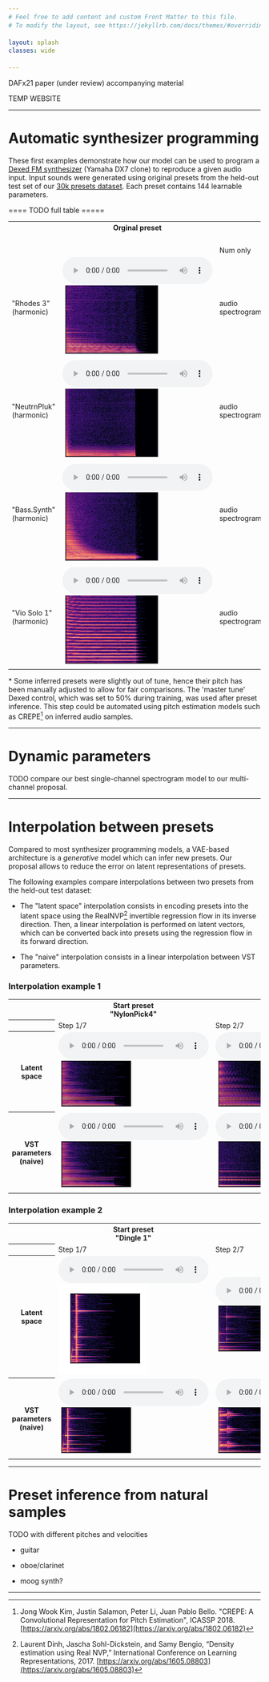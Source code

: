 ```yaml
---
# Feel free to add content and custom Front Matter to this file.
# To modify the layout, see https://jekyllrb.com/docs/themes/#overriding-theme-defaults

layout: splash
classes: wide

---
```


<link rel="stylesheet" href="assets/css/styles.css">

DAFx21 paper (under review) accompanying material

TEMP WEBSITE

---

# Automatic synthesizer programming

These first examples demonstrate how our model can be used to program a [Dexed FM synthesizer](https://github.com/asb2m10/dexed) (Yamaha DX7 clone) to reproduce a given audio input.
Input sounds were generated using original presets from the held-out test set of our [30k presets dataset](https://github.com/gwendal-lv/preset-gen-vae/blob/main/synth/dexed_presets.sqlite).
Each preset contains 144 learnable parameters.


<!---
Our architecture is based on a spectral convolutional VAE and integrates an additional decoder to perform a regression on synthesizer parameters.
The regression neural network is based on RealNVP [^3] invertible flows.
The general architecture is inspired by Esling et al.[^1], 2020. Modifications and improvements over this original proposal are detailed in our paper.
-->

==== TODO full table =====

<div class="figure">
    <table>
        <tr>
            <th></th>
            <th>Orginal preset</th>
            <th colspan=3 style="text-align: center">Inferred presets* </th>
        </tr>
        <tr style="text-align: center">
            <td></td>
            <td></td>
            <td colspan=3>Parameters learnable representation:</td>
        </tr>
        <tr>
            <td></td>
            <td></td>
            <td>Num only</td>
            <td>NumCat</td>
            <td>NumCat++</td>
        </tr>
        <tr>
            <td>"Rhodes 3"<br/>(harmonic)</td>
            <td>
                <audio controls class=small_control> 
                    <source src="assets/synth_prog/021894_GT_audio.mp3" type="audio/mp3" />
                </audio>
                <br />
                <img src="assets/synth_prog/021894_GT_spec.png"/>
            </td>
            <td>audio<br/>spectrogram</td>
            <td>audio<br/>spectrogram</td>
            <td>
                <audio controls class=small_control> 
                    <source src="assets/synth_prog/021894_numcatpp_audio.mp3" type="audio/mp3" />
                </audio>
                <br />
                <img src="assets/synth_prog/021894_numcatpp_spec.png"/>
            </td>
        </tr>
        <tr>
            <td>"NeutrnPluk"<br/>(harmonic)</td>
            <td>
                <audio controls class=small_control> 
                    <source src="assets/synth_prog/077603_GT_audio.mp3" type="audio/mp3" />
                </audio>
                <br />
                <img src="assets/synth_prog/077603_GT_spec.png"/>
            </td>
            <td>audio<br/>spectrogram</td>
            <td>audio<br/>spectrogram</td>
            <td>
                <audio controls class=small_control> 
                    <source src="assets/synth_prog/077603_numcatpp_audio.mp3" type="audio/mp3" />
                </audio>
                <br />
                <img src="assets/synth_prog/077603_numcatpp_spec.png"/>
            </td>
        </tr>
        <tr>
            <td>"Bass.Synth"<br/>(harmonic)</td>
            <td>
                <audio controls class=small_control> 
                    <source src="assets/synth_prog/080440_GT_audio.mp3" type="audio/mp3" />
                </audio>
                <br />
                <img src="assets/synth_prog/080440_GT_spec.png"/>
            </td>
            <td>audio<br/>spectrogram</td>
            <td>audio<br/>spectrogram</td>
            <td>
                <audio controls class=small_control> 
                    <source src="assets/synth_prog/080440_numcatpp_audio.mp3" type="audio/mp3" />
                </audio>
                <br />
                <img src="assets/synth_prog/080440_numcatpp_spec.png"/>
            </td>
        </tr>
        <tr>
            <td>"Vio Solo 1"<br/>(harmonic)</td>
            <td>
                <audio controls class=small_control> 
                    <source src="assets/synth_prog/003203_GT_audio.mp3" type="audio/mp3" />
                </audio>
                <br />
                <img src="assets/synth_prog/003203_GT_spec.png"/>
            </td>
            <td>audio<br/>spectrogram</td>
            <td>audio<br/>spectrogram</td>
            <td>
                <audio controls class=small_control> 
                    <source src="assets/synth_prog/003203_numcatpp_audio.mp3" type="audio/mp3" />
                </audio>
                <br />
                <img src="assets/synth_prog/003203_numcatpp_spec.png"/>
            </td>
        </tr>
    </table>
</div>

\* Some inferred presets were slightly out of tune, hence their pitch has been manually adjusted to allow for fair comparisons.
The 'master tune' Dexed control, which was set to 50% during training, was used after preset inference.
This step could be automated using pitch estimation models such as CREPE[^2] on inferred audio samples.

---
# Dynamic parameters

TODO compare our best single-channel spectrogram model to our multi-channel proposal.

---

# Interpolation between presets

Compared to most synthesizer programming models, a VAE-based architecture is a *generative* model which can infer new presets.
Our proposal allows to reduce the error on latent representations of presets.

The following examples compare interpolations between two presets from the held-out test dataset:

- The "latent space" interpolation consists in encoding presets into the latent space using the RealNVP[^3] invertible regression flow in its inverse direction.
Then, a linear interpolation is performed on latent vectors, which can be converted back into presets using the regression flow in its forward direction.

- The "naive" interpolation consists in a linear interpolation between VST parameters.

### Interpolation example 1

<div class="figure">
    <table>
        <tr>
            <th></th>
            <th>Start preset<br/>"NylonPick4"</th>
            <th></th>
            <th></th>
            <th></th>
            <th></th>
            <th></th>
            <th>End preset<br />"FmRhodes14"</th>
        </tr>
        <tr>
            <th></th>
            <td>Step 1/7</td>
            <td>Step 2/7</td>
            <td>Step 3/7</td>
            <td>Step 4/7</td>
            <td>Step 5/7</td>
            <td>Step 6/7</td>
            <td>Step 7/7</td>
        </tr>
        <tr> <!-- zK interp -->
            <th scope="row">
                Latent <br/>space
            </th>
            <td>
                <audio controls class=small_control> 
                    <source src="assets/interpolation/055577to076380_zK_audio0.mp3" type="audio/mp3" />
                </audio>
                <br />
                <img src="assets/interpolation/055577to076380_zK_spec0.png"/>
            </td>
            <td>
                <audio controls="" class=small_control> 
                    <source src="assets/interpolation/055577to076380_zK_audio1.mp3" type="audio/mp3" />
                </audio><br/>
                <img src="assets/interpolation/055577to076380_zK_spec1.png"/>
            </td>
            <td>
                <audio controls="" class=small_control> 
                    <source src="assets/interpolation/055577to076380_zK_audio2.mp3" type="audio/mp3" />
                </audio><br/>
                <img src="assets/interpolation/055577to076380_zK_spec2.png"/>
            </td>
            <td>
                <audio controls="" class=small_control> 
                    <source src="assets/interpolation/055577to076380_zK_audio3.mp3" type="audio/mp3" />
                </audio><br/>
                <img src="assets/interpolation/055577to076380_zK_spec3.png"/>
            </td>
            <td>
                <audio controls="" class=small_control> 
                    <source src="assets/interpolation/055577to076380_zK_audio4.mp3" type="audio/mp3" />
                </audio><br/>
                <img src="assets/interpolation/055577to076380_zK_spec4.png"/>
            </td>
            <td>
                <audio controls="" class=small_control> 
                    <source src="assets/interpolation/055577to076380_zK_audio5.mp3" type="audio/mp3" />
                </audio><br/>
                <img src="assets/interpolation/055577to076380_zK_spec5.png"/>
            </td>
            <td>
                <audio controls="" class=small_control> 
                    <source src="assets/interpolation/055577to076380_zK_audio6.mp3" type="audio/mp3" />
                </audio><br/>
                <img src="assets/interpolation/055577to076380_zK_spec6.png"/>
            </td>
        </tr>
        <tr> <!-- naive interp -->
            <th scope="row">
                VST parameters<br/> (naive)
            </th>
            <td>
                <audio controls="" class=small_control> 
                    <source src="assets/interpolation/055577to076380_naive_audio0.mp3" type="audio/mp3" />
                </audio> <br/>
                <img src="assets/interpolation/055577to076380_naive_spec0.png"/>
            </td>
            <td>
                <audio controls="" class=small_control> 
                    <source src="assets/interpolation/055577to076380_naive_audio1.mp3" type="audio/mp3" />
                </audio><br/>
                <img src="assets/interpolation/055577to076380_naive_spec1.png"/>
            </td>
            <td>
                <audio controls="" class=small_control> 
                    <source src="assets/interpolation/055577to076380_naive_audio2.mp3" type="audio/mp3" />
                </audio><br/>
                <img src="assets/interpolation/055577to076380_naive_spec2.png"/>
            </td>
            <td>
                <audio controls="" class=small_control> 
                    <source src="assets/interpolation/055577to076380_naive_audio3.mp3" type="audio/mp3" />
                </audio><br/>
                <img src="assets/interpolation/055577to076380_naive_spec3.png"/>
            </td>
            <td>
                <audio controls="" class=small_control> 
                    <source src="assets/interpolation/055577to076380_naive_audio4.mp3" type="audio/mp3" />
                </audio><br/>
                <img src="assets/interpolation/055577to076380_naive_spec4.png"/>
            </td>
            <td>
                <audio controls="" class=small_control> 
                    <source src="assets/interpolation/055577to076380_naive_audio5.mp3" type="audio/mp3" />
                </audio><br/>
                <img src="assets/interpolation/055577to076380_naive_spec5.png"/>
            </td>
            <td>
                <audio controls="" class=small_control> 
                    <source src="assets/interpolation/055577to076380_naive_audio6.mp3" type="audio/mp3" />
                </audio><br/>
                <img src="assets/interpolation/055577to076380_naive_spec6.png"/>
            </td>
        </tr>
    </table>
</div>

### Interpolation example 2

<div class="figure">
    <table>
        <tr>
            <th></th>
            <th>Start preset<br/>"Dingle 1"</th>
            <th></th>
            <th></th>
            <th></th>
            <th></th>
            <th></th>
            <th>End preset<br />"Get it"</th>
        </tr>
        <tr>
            <th></th>
            <td>Step 1/7</td>
            <td>Step 2/7</td>
            <td>Step 3/7</td>
            <td>Step 4/7</td>
            <td>Step 5/7</td>
            <td>Step 6/7</td>
            <td>Step 7/7</td>
        </tr>
        <tr> <!-- zK interp -->
            <th scope="row">
                Latent <br/>space
            </th>
            <td>
                <audio controls class=small_control> 
                    <source src="assets/interpolation/000348to004018_zK_audio0.mp3" type="audio/mp3" />
                </audio>
                <br />
                <img src="assets/interpolation/000348to004018_zK_spec0.png"/>
            </td>
            <td>
                <audio controls="" class=small_control> 
                    <source src="assets/interpolation/000348to004018_zK_audio1.mp3" type="audio/mp3" />
                </audio><br/>
                <img src="assets/interpolation/000348to004018_zK_spec1.png"/>
            </td>
            <td>
                <audio controls="" class=small_control> 
                    <source src="assets/interpolation/000348to004018_zK_audio2.mp3" type="audio/mp3" />
                </audio><br/>
                <img src="assets/interpolation/000348to004018_zK_spec2.png"/>
            </td>
            <td>
                <audio controls="" class=small_control> 
                    <source src="assets/interpolation/000348to004018_zK_audio3.mp3" type="audio/mp3" />
                </audio><br/>
                <img src="assets/interpolation/000348to004018_zK_spec3.png"/>
            </td>
            <td>
                <audio controls="" class=small_control> 
                    <source src="assets/interpolation/000348to004018_zK_audio4.mp3" type="audio/mp3" />
                </audio><br/>
                <img src="assets/interpolation/000348to004018_zK_spec4.png"/>
            </td>
            <td>
                <audio controls="" class=small_control> 
                    <source src="assets/interpolation/000348to004018_zK_audio5.mp3" type="audio/mp3" />
                </audio><br/>
                <img src="assets/interpolation/000348to004018_zK_spec5.png"/>
            </td>
            <td>
                <audio controls="" class=small_control> 
                    <source src="assets/interpolation/000348to004018_zK_audio6.mp3" type="audio/mp3" />
                </audio><br/>
                <img src="assets/interpolation/000348to004018_zK_spec6.png"/>
            </td>
        </tr>
        <tr> <!-- naive interp -->
            <th scope="row">
                VST parameters<br/> (naive)
            </th>
            <td>
                <audio controls="" class=small_control> 
                    <source src="assets/interpolation/000348to004018_naive_audio0.mp3" type="audio/mp3" />
                </audio> <br/>
                <img src="assets/interpolation/000348to004018_naive_spec0.png"/>
            </td>
            <td>
                <audio controls="" class=small_control> 
                    <source src="assets/interpolation/000348to004018_naive_audio1.mp3" type="audio/mp3" />
                </audio><br/>
                <img src="assets/interpolation/000348to004018_naive_spec1.png"/>
            </td>
            <td>
                <audio controls="" class=small_control> 
                    <source src="assets/interpolation/000348to004018_naive_audio2.mp3" type="audio/mp3" />
                </audio><br/>
                <img src="assets/interpolation/000348to004018_naive_spec2.png"/>
            </td>
            <td>
                <audio controls="" class=small_control> 
                    <source src="assets/interpolation/000348to004018_naive_audio3.mp3" type="audio/mp3" />
                </audio><br/>
                <img src="assets/interpolation/000348to004018_naive_spec3.png"/>
            </td>
            <td>
                <audio controls="" class=small_control> 
                    <source src="assets/interpolation/000348to004018_naive_audio4.mp3" type="audio/mp3" />
                </audio><br/>
                <img src="assets/interpolation/000348to004018_naive_spec4.png"/>
            </td>
            <td>
                <audio controls="" class=small_control> 
                    <source src="assets/interpolation/000348to004018_naive_audio5.mp3" type="audio/mp3" />
                </audio><br/>
                <img src="assets/interpolation/000348to004018_naive_spec5.png"/>
            </td>
            <td>
                <audio controls="" class=small_control> 
                    <source src="assets/interpolation/000348to004018_naive_audio6.mp3" type="audio/mp3" />
                </audio><br/>
                <img src="assets/interpolation/000348to004018_naive_spec6.png"/>
            </td>
        </tr>
    </table>
</div>


---
# Preset inference from natural samples

TODO with different pitches and velocities

- guitar 
- oboe/clarinet

- moog synth?


---

[^1]: Philippe Esling, Naotake Masuda, Adrien Bardet, Romeo Despres, and Axel Chemla-Romeu-Santos, “Flow synthesizer: Universal audio synthesizer control with normalizing flows,” Applied Sciences, vol. 10, no. 1, pp. 302, 2020. Originally published as a DAFx19 conference paper: [https://arxiv.org/abs/1907.00971](https://arxiv.org/abs/1907.00971)
[^2]: Jong Wook Kim, Justin Salamon, Peter Li, Juan Pablo Bello. "CREPE: A Convolutional Representation for Pitch Estimation", ICASSP 2018. [https://arxiv.org/abs/1802.06182](https://arxiv.org/abs/1802.06182)
[^3]: Laurent Dinh, Jascha Sohl-Dickstein, and Samy Bengio, “Density estimation using Real NVP,” International Conference on Learning Representations, 2017. [https://arxiv.org/abs/1605.08803](https://arxiv.org/abs/1605.08803)
